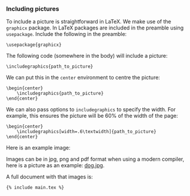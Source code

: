 ### Including pictures

To include a picture is straightforward in LaTeX. We make use of the `graphicx`
package. In LaTeX packages are included in the preamble using `usepackage`.
Include the following in the preamble:

```language-latex
\usepackage{graphicx}
```

The following code (somewhere in the body) will include a picture:

```language-latex
\includegraphics{path_to_picture}
```

We can put this in the `center` environment to centre the picture:

```language-latex
\begin{center}
	\includegraphics{path_to_picture}
\end{center}
```

We can also pass options to `includegraphics` to specify the width. For example,
this ensures the picture will be 60% of the width of the page:

```language-latex
\begin{center}
	\includegraphics[width=.6\textwidth]{path_to_picture}
\end{center}
```

Here is an example image:


Images can be in jpg, png and
pdf format when using a modern compiler, here is a picture as an example:
<a href="{{root}}/assets/tex/07-including-pictures/dog.jpg">dog.jpg</a>.

A full document with that images is:

```language-latex
{% include main.tex %}
```
